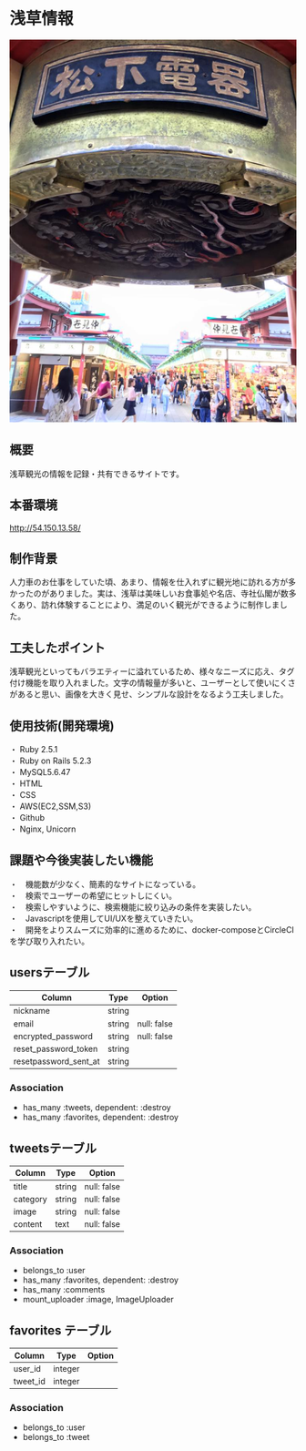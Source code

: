 # 浅草情報
![画像名](13781901_1036604386435082_1209282850028030517_n.jpg)

## 概要
浅草観光の情報を記録・共有できるサイトです。

## 本番環境
http://54.150.13.58/

## 制作背景
人力車のお仕事をしていた頃、あまり、情報を仕入れずに観光地に訪れる方が多かったのがありました。実は、浅草は美味しいお食事処や名店、寺社仏閣が数多くあり、訪れ体験することにより、満足のいく観光ができるように制作しました。

## 工夫したポイント
浅草観光といってもバラエティーに溢れているため、様々なニーズに応え、タグ付け機能を取り入れました。文字の情報量が多いと、ユーザーとして使いにくさがあると思い、画像を大きく見せ、シンプルな設計をなるよう工夫しました。

## 使用技術(開発環境)
・ Ruby 2.5.1<br>・ Ruby on Rails 5.2.3<br>・ MySQL5.6.47<br>・ HTML<br>・ CSS<br>・ AWS(EC2,SSM,S3)<br>・ Github<br>・ Nginx, Unicorn

## 課題や今後実装したい機能
・　機能数が少なく、簡素的なサイトになっている。<br>
・　検索でユーザーの希望にヒットしにくい。<br>
・　検索しやすいように、検索機能に絞り込みの条件を実装したい。<br>
・　Javascriptを使用してUI/UXを整えていきたい。<br>
・　開発をよりスムーズに効率的に進めるために、docker-composeとCircleCIを学び取り入れたい。<br>
## usersテーブル
|Column|Type|Option|
|------|----|------|
|nickname|string|
|email|string|null: false|
|encrypted_password|string|null: false|
|reset_password_token|string|
|resetpassword_sent_at|string|

### Association
- has_many :tweets, dependent: :destroy
- has_many :favorites, dependent: :destroy


## tweetsテーブル

|Column|Type|Option|
|------|----|------|
|title|string|null: false|
|category|string|null: false|
|image|string|null: false|
|content|text|null: false|

### Association
- belongs_to :user
- has_many :favorites, dependent: :destroy
- has_many :comments
- mount_uploader :image, ImageUploader

## favorites テーブル
|Column|Type|Option|
|------|----|------|
|user_id|integer|
|tweet_id|integer|

### Association
- belongs_to :user
- belongs_to :tweet
